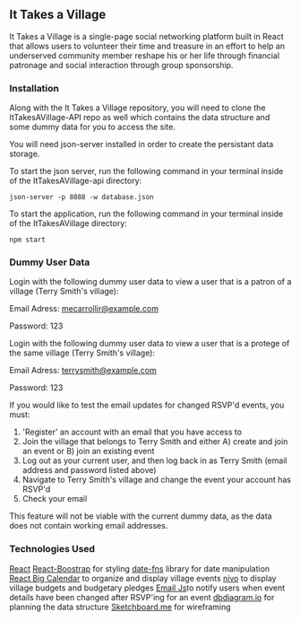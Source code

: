 ## It Takes a Village

It Takes a Village is a single-page social networking platform built in React that allows users to volunteer their time and treasure in an effort to help an underserved community member reshape his or her life through financial patronage and social interaction through group sponsorship.


### Installation

Along with the It Takes a Village repository, you will need to clone the ItTakesAVillage-API repo as well which contains the data structure and some dummy data for you to access the site.

You will need json-server installed in order to create the persistant data storage.

To start the json server, run the following command in your terminal inside of the ItTakesAVillage-api directory:

```json-server -p 8088 -w database.json```

To start the application, run the following command in your terminal inside of the ItTakesAVillage directory:

```npm start```


### Dummy User Data

Login with the following dummy user data to view a user that is a patron of a village (Terry Smith's village):

Email Adress: mecarrolljr@example.com

Password: 123

Login with the following dummy user data to view a user that is a protege of the same village (Terry Smith's village):

Email Adress: terrysmith@example.com

Password: 123

If you would like to test the email updates for changed RSVP'd events, you must:
1) 'Register' an account with an email that you have access to
2) Join the village that belongs to Terry Smith and either A) create and join an event or B) join an existing event
3) Log out as your current user, and then log back in as Terry Smith (email address and password listed above)
4) Navigate to Terry Smith's village and change the event your account has RSVP'd
5) Check your email

This feature will not be viable with the current dummy data, as the data does not contain working email addresses.


### Technologies Used

[React](https://reactjs.org/)
[React-Boostrap](https://react-bootstrap.github.io/) for styling
[date-fns](https://date-fns.org/) library for date manipulation
[React Big Calendar](https://npmjs.com/package/react-big-calendar) to organize and display village events
[nivo](https://nivo.rocks/) to display village budgets and budgetary pledges
[Email Js](https://emailjs.com/)to notify users when event details have been changed after RSVP'ing for an event
[dbdiagram.io](https://dbdiagram.io/home) for planning the data structure
[Sketchboard.me](https://sketchboard.me/home) for wireframing
